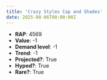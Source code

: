 ```yaml
---
title: 'Crazy Styles Cap and Shades'
date: 2025-08-06T00:00:00Z
---
```

- **RAP**: 4569
- **Value**: -1
- **Demand level**: -1
- **Trend**: -1
- **Projected?**: True
- **Hyped?**: True
- **Rare?**: True
